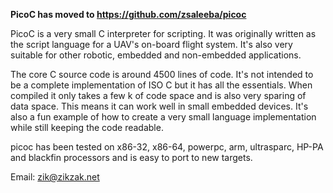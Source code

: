 **PicoC has moved to https://github.com/zsaleeba/picoc**

PicoC is a very small C interpreter for scripting. It was originally written as the script language for a UAV's on-board flight system. It's also very suitable for other robotic, embedded and non-embedded applications.

The core C source code is around 4500 lines of code. It's not intended to be a complete implementation of ISO C but it has all the essentials. When compiled it only takes a few k of code space and is also very sparing of data space. This means it can work well in small embedded devices. It's also a fun example of how to create a very small language implementation while still keeping the code readable.

picoc has been tested on x86-32, x86-64, powerpc, arm, ultrasparc, HP-PA and blackfin processors and is easy to port to new targets.


Email: zik@zikzak.net